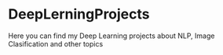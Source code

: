 # DeepLerningProjects
Here you can find my Deep Learning projects about NLP, Image Clasification and other topics
